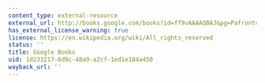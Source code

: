 ```yaml
---
content_type: external-resource
external_url: http://books.google.com/books?id=ff9vAAAAQBAJ&pg=Pafrontcover
has_external_license_warning: true
license: https://en.wikipedia.org/wiki/All_rights_reserved
status: ''
title: Google Books
uid: 1d233217-6d9c-48a9-a2cf-1ed1e184a450
wayback_url: ''
---
```

